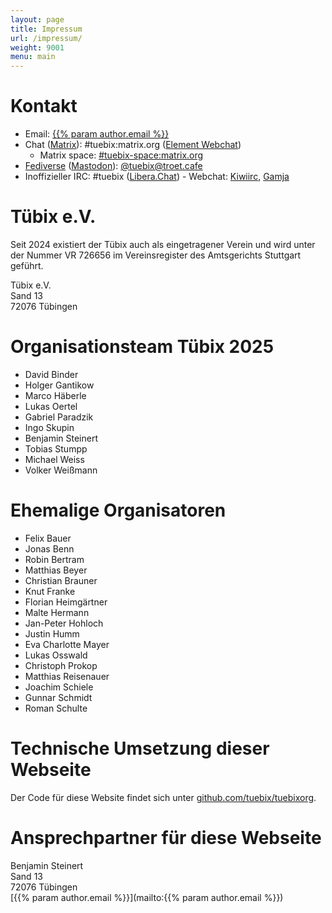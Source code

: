 ```yaml
---
layout: page
title: Impressum
url: /impressum/
weight: 9001
menu: main
---
```


# Kontakt

- Email: <a href="mailto:{{% param author.email %}}">{{% param author.email %}}</a>
- Chat (<a href="https://matrix.org/clients/">Matrix</a>): #tuebix:matrix.org ([Element Webchat](https://app.element.io/#/room/#tuebix:matrix.org))
  - Matrix space: [#tuebix-space:matrix.org](https://matrix.to/#/#tuebix-space:matrix.org)
- [Fediverse](https://en.wikipedia.org/wiki/Fediverse) ([Mastodon](https://joinmastodon.org/)): [@tuebix@troet.cafe](https://troet.cafe/@tuebix)
- Inoffizieller IRC: #tuebix ([Libera.Chat](https://libera.chat/)) - Webchat:
  [Kiwiirc](https://web.libera.chat/#tuebix),
  [Gamja](https://web.libera.chat/gamja/#tuebix)

# Tübix e.V.

Seit 2024 existiert der Tübix auch als eingetragener Verein und wird unter der Nummer VR 726656 im Vereinsregister des Amtsgerichts Stuttgart geführt.

Tübix e.V.<br />
Sand 13<br />
72076 Tübingen<br />

# Organisationsteam Tübix 2025

<!-- Ordered alphabetically by the surname: -->

* David Binder
* Holger Gantikow
* Marco Häberle
* Lukas Oertel
* Gabriel Paradzik
* Ingo Skupin
* Benjamin Steinert
* Tobias Stumpp
* Michael Weiss
* Volker Weißmann

# Ehemalige Organisatoren

<!-- Ordered alphabetically by the surname: -->

* Felix Bauer
* Jonas Benn
* Robin Bertram
* Matthias Beyer
* Christian Brauner
* Knut Franke
* Florian Heimgärtner
* Malte Hermann
* Jan-Peter Hohloch
* Justin Humm
* Eva Charlotte Mayer
* Lukas Osswald
* Christoph Prokop
* Matthias Reisenauer
* Joachim Schiele
* Gunnar Schmidt
* Roman Schulte

# Technische Umsetzung dieser Webseite
Der Code für diese Website findet sich unter [github.com/tuebix/tuebixorg](https://github.com/tuebix/tuebixorg).

# Ansprechpartner für diese Webseite
Benjamin Steinert<br />
Sand 13<br />
72076 Tübingen<br />
[{{% param author.email %}}](mailto:{{% param author.email %}})<br />
